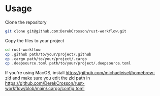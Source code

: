# Usage

Clone the repository
```zsh
git clone git@github.com:DerekCrosson/rust-workflow.git
```

Copy the files to your project
```zsh
cd rust-workflow
cp .github path/to/your/project/.github
cp .cargo path/to/your/project/.cargo
cp .deepsource.toml path/to/your/project/.deepsource.toml
```


If you're using MacOS, install https://github.com/michaeleisel/homebrew-zld and make sure you edit the zld path in https://github.com/DerekCrosson/rust-workflow/blob/main/.cargo/config.toml
